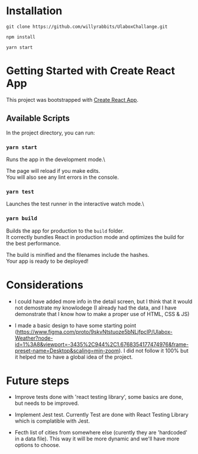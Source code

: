# Installation

`git clone https://github.com/willyrabbits/UlaboxChallange.git`

`npm install`

`yarn start`


# Getting Started with Create React App

This project was bootstrapped with [Create React App](https://github.com/facebook/create-react-app).

## Available Scripts

In the project directory, you can run:

### `yarn start`

Runs the app in the development mode.\

The page will reload if you make edits.\
You will also see any lint errors in the console.

### `yarn test`

Launches the test runner in the interactive watch mode.\

### `yarn build`

Builds the app for production to the `build` folder.\
It correctly bundles React in production mode and optimizes the build for the best performance.

The build is minified and the filenames include the hashes.\
Your app is ready to be deployed!

# Considerations

* I could have added more info in the detail screen, but I think that it would not demostrate my knowlodege (I already had the data, and I have demonstrate that I know how to make a proper use of HTML, CSS & JS)

* I made a basic design to have some starting point (https://www.figma.com/proto/9skvNtstuoze5bNLjfpcIP/Ulabox-Weather?node-id=1%3A8&viewport=-3435%2C944%2C1.6768354177474976&frame-preset-name=Desktop&scaling=min-zoom). I did not follow it 100% but it helped me to have a global idea of the project.


# Future steps

* Improve tests done with 'react testing library', some basics are done, but needs to be improved.

* Implement Jest test. Currently Test are done with React Testing Library which is complatible with Jest.

* Fecth list of cities from somewhere else (curently they are 'hardcoded' in a data file). This way it will be more dynamic and we'll have more options to choose.


